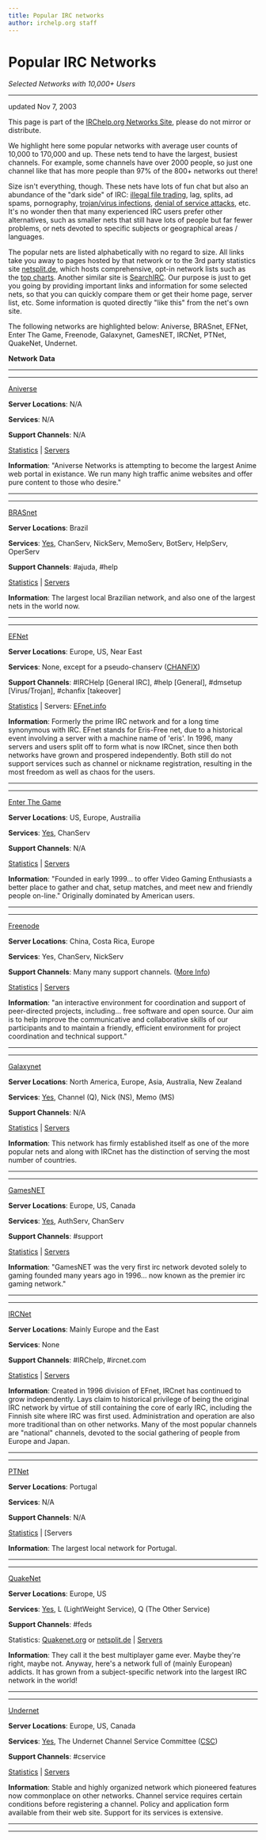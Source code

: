 ```yaml
---
title: Popular IRC networks
author: irchelp.org staff
---
```


# Popular IRC Networks

_Selected Networks with 10,000+ Users_

* * *

updated Nov 7, 2003

This page is part of the [IRChelp.org Networks
Site](http://www.irchelp.org/irchelp/networks/), please do not mirror or
distribute.

We highlight here some popular networks with average user counts of 10,000 to
170,000 and up. These nets tend to have the largest, busiest channels. For
example, some channels have over 2000 people, so just one channel like that
has more people than 97% of the 800+ networks out there!

Size isn't everything, though. These nets have lots of fun chat but also an
abundance of the "dark side" of IRC: [illegal file
trading](../security/warez.html), lag, splits, ad spams, pornography,
[trojan/virus infections](../security/trojan.html), [denial of service
attacks](../nuke/), etc. It's no wonder then that many experienced IRC users
prefer other alternatives, such as smaller nets that still have lots of people
but far fewer problems, or nets devoted to specific subjects or geographical
areas / languages.

The popular nets are listed alphabetically with no regard to size. All links
take you away to pages hosted by that network or to the 3rd party statistics
site [netsplit.de](http://irc.netsplit.de/networks/), which hosts
comprehensive, opt-in network lists such as the [top
charts](http://irc.netsplit.de/networks/list1uma.var). Another similar site is
[SearchIRC](http://www.searchirc.com). Our purpose is just to get you going by
providing important links and information for some selected nets, so that you
can quickly compare them or get their home page, server list, etc. Some
information is quoted directly "like this" from the net's own site.

The following networks are highlighted below: Aniverse, BRASnet, EFNet, Enter
The Game, Freenode, Galaxynet, GamesNET, IRCNet, PTNet, QuakeNet, Undernet.

**Network**
**Data**

* * *

* * *

[Aniverse](http://www.aniverse.com/)

**Server Locations**: N/A

**Services**: N/A

**Support Channels**: N/A

[Statistics](http://irc.netsplit.de/networks/Aniverse/) |
[Servers](http://irc.netsplit.de/networks/Aniverse/)

**Information**: "Aniverse Networks is attempting to become the largest Anime web portal in existance. We run many high traffic anime websites and offer pure content to those who desire."

* * *

* * *

[BRASnet](http://www.brasnet.org/)

**Server Locations**: Brazil

**Services**: [Yes](http://www.brasnet.org/recursos.php), ChanServ, NickServ, MemoServ, BotServ, HelpServ, OperServ

**Support Channels**: #ajuda, #help

[Statistics](http://irc.netsplit.de/networks/BRASnet/) |
[Servers](http://irc.netsplit.de/networks/BRASnet/)

**Information**: The largest local Brazilian network, and also one of the largest nets in the world now.

* * *

* * *

[EFNet](http://www.efnet.org/)

**Server Locations**: Europe, US, Near East

**Services**: None, except for a pseudo-chanserv ([CHANFIX](http://irchelp.org/chanfix))

**Support Channels**: #IRCHelp [General IRC], #help [General], #dmsetup [Virus/Trojan], #chanfix [takeover]

[Statistics](http://irc.netsplit.de/networks/EFnet/) | Servers:
[EFnet.info](http://efnet.info/?module=servers)

**Information**: Formerly the prime IRC network and for a long time synonymous with IRC. EFnet stands for Eris-Free net, due to a historical event involving a server with a machine name of 'eris'. In 1996, many servers and users split off to form what is now IRCnet, since then both networks have grown and prospered independently. Both still do not support services such as channel or nickname registration, resulting in the most freedom as well as chaos for the users.

* * *

* * *

[Enter The Game](http://www.enterthegame.com/)

**Server Locations**: US, Europe, Austrailia

**Services**: [Yes](http://help.enterthegame.com/commands.htm#commands), ChanServ

**Support Channels**: N/A

[Statistics](http://irc.netsplit.de/networks/EnterTheGame/) |
[Servers](http://help.enterthegame.com/server-list.htm#server-list)

**Information**: "Founded in early 1999... to offer Video Gaming Enthusiasts a better place to gather and chat, setup matches, and meet new and friendly people on-line." Originally dominated by American users.

* * *

* * *

[Freenode](http://freenode.info/)

**Server Locations**: China, Costa Rica, Europe

**Services**: Yes, ChanServ, NickServ

**Support Channels**: Many many support channels. ([More Info](http://freenode.net/groups.shtml))

[Statistics](http://irc.netsplit.de/networks/freenode/) |
[Servers](http://freenode.info/irc_servers.shtml)

**Information**: "an interactive environment for coordination and support of peer-directed projects, including... free software and open source. Our aim is to help improve the communicative and collaborative skills of our participants and to maintain a friendly, efficient environment for project coordination and technical support."

* * *

* * *

[Galaxynet](http://www.galaxynet.org/)

**Server Locations**: North America, Europe, Asia, Australia, New Zealand

**Services**: [Yes](http://cservice.galaxynet.org/), Channel (Q), Nick (NS), Memo (MS)

**Support Channels**: N/A

[Statistics](http://irc.netsplit.de/networks/GalaxyNet/) |
[Servers](http://www.galaxynet.org/servers.php)

**Information**: This network has firmly established itself as one of the more popular nets and along with IRCnet has the distinction of serving the most number of countries.

* * *

* * *

[GamesNET](http://www.gamesnet.net/)

**Server Locations**: Europe, US, Canada

**Services**: [Yes](http://www.gamesnet.net/guide.php), AuthServ, ChanServ

**Support Channels**: #support

[Statistics](http://irc.netsplit.de/networks/GamesNET/) |
[Servers](http://www.gamesnet.net/servers.php)

**Information**: "GamesNET was the very first irc network devoted solely to gaming founded many years ago in 1996... now known as the premier irc gaming network."

* * *

* * *

[IRCNet](http://www.ircnet.com/)

**Server Locations**: Mainly Europe and the East

**Services**: None

**Support Channels**: #IRChelp, #ircnet.com

[Statistics](http://irc.netsplit.de/networks/IRCnet/) |
[Servers](http://www.ircnet.com/index.php?&p=5)

**Information**: Created in 1996 division of EFnet, IRCnet has continued to grow independently. Lays claim to historical privilege of being the original IRC network by virtue of still containing the core of early IRC, including the Finnish site where IRC was first used. Administration and operation are also more traditional than on other networks. Many of the most popular channels are "national" channels, devoted to the social gathering of people from Europe and Japan.

* * *

* * *

[PTNet](http://www.ptnet.org/)

**Server Locations**: Portugal

**Services**: N/A

**Support Channels**: N/A

[Statistics](http://irc.netsplit.de/networks/PTnet/) | [Servers

**Information**: The largest local network for Portugal.

* * *

* * *

[QuakeNet](http://www.quakenet.org/)

**Server Locations**: Europe, US

**Services**: [Yes](http://www.quakenet.org/request/), L (LightWeight Service), Q (The Other Service)

**Support Channels**: #feds

Statistics: [Quakenet.org](http://mrtg.quakenet.org/quakenet.org.html) or
[netsplit.de](http://irc.netsplit.de/networks/QuakeNet/) |
[Servers](http://staff.quakenet.org/servers.phtml)

**Information**: They call it the best multiplayer game ever. Maybe they're right, maybe not. Anyway, here's a network full of (mainly European) addicts. It has grown from a subject-specific network into the largest IRC network in the world!

* * *

* * *

[Undernet](http://www.undernet.org/)

**Server Locations**: Europe, US, Canada

**Services**: [Yes](http://www.undernet.org/services.php), The Undernet Channel Service Committee ([CSC](http://cservice.undernet.org/))

**Support Channels**: #cservice

[Statistics](http://irc.netsplit.de/networks/Undernet/) |
[Servers](http://www.undernet.org/servers.php)

**Information**: Stable and highly organized network which pioneered features now commonplace on other networks. Channel service requires certain conditions before registering a channel. Policy and application form available from their web site. Support for its services is extensive.

* * *

* * *
